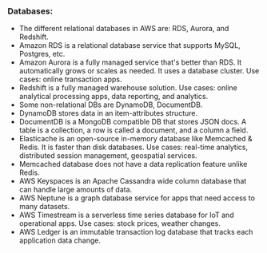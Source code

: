 ### **Databases:**
- The different relational databases in AWS are: RDS, Aurora, and Redshift.
- Amazon RDS is a relational database service that supports MySQL, Postgres, etc.
- Amazon Aurora is a fully managed service that's better than RDS. It automatically grows or scales as needed. It uses a database cluster. Use cases: online transaction apps.
- Redshift is a fully managed warehouse solution. Use cases: online analytical processing apps, data reporting, and analytics.
- Some non-relational DBs are DynamoDB, DocumentDB.
- DynamoDB stores data in an item-attributes structure.
- DocumentDB is a MongoDB compatible DB that stores JSON docs. A table is a collection, a row is called a document, and a column a field.
- Elasticache is an open-source in-memory database like Memcached & Redis. It is faster than disk databases. Use cases: real-time analytics, distributed session management, geospatial services.
- Memcached database does not have a data replication feature unlike Redis.
- AWS Keyspaces is an Apache Cassandra wide column database that can handle large amounts of data.
- AWS Neptune is a graph database service for apps that need access to many datasets.
- AWS Timestream is a serverless time series database for IoT and operational apps. Use cases: stock prices, weather changes.
- AWS Ledger is an immutable transaction log database that tracks each application data change.
